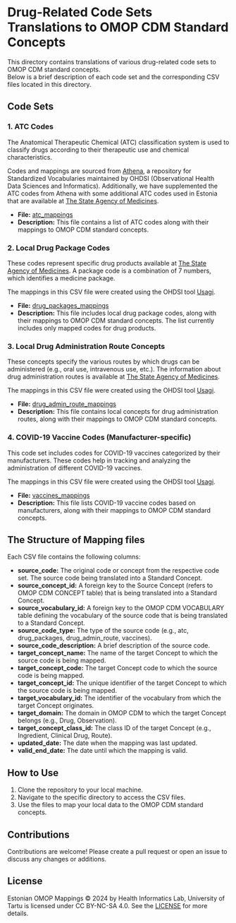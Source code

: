 # Drug-Related Code Sets Translations to OMOP CDM Standard Concepts

This directory contains translations of various drug-related code sets to OMOP CDM standard concepts.  
Below is a brief description of each code set and the corresponding CSV files located in this directory.

## Code Sets

### 1. ATC Codes
The Anatomical Therapeutic Chemical (ATC) classification system is used to classify drugs according to their therapeutic use and chemical characteristics.

Codes and mappings are sourced from [Athena](https://athena.ohdsi.org/search-terms/start), a repository for Standardized Vocabularies maintained 
by OHDSI (Observational Health Data Sciences and Informatics). 
Additionally, we have supplemented the ATC codes from Athena with some additional ATC codes used in Estonia that are available at [The State Agency of Medicines](https://ravimiregister.ee/).

- **File:** [atc_mappings](atc_mappings.csv)
- **Description:** This file contains a list of ATC codes along with their mappings to OMOP CDM standard concepts.

### 2. Local Drug Package Codes
These codes represent specific drug products available at [The State Agency of Medicines](https://ravimiregister.ee/). 
A package code is a combination of 7 numbers, which identifies a medicine package. 

The mappings in this CSV file were created using the OHDSI tool [Usagi](https://ohdsi.github.io/Usagi/).

- **File:** [drug_packages_mappings](drug_packages_mappings.csv)
- **Description:** This file includes local drug package codes, along with their mappings to OMOP CDM standard concepts. The list currently includes only mapped codes for drug products.

### 3. Local Drug Administration Route Concepts
These concepts specify the various routes by which drugs can be administered (e.g., oral use, intravenous use, etc.).
The information about drug administration routes is available at [The State Agency of Medicines](https://ravimiregister.ee/).

The mappings in this CSV file were created using the OHDSI tool [Usagi](https://ohdsi.github.io/Usagi/).

- **File:** [drug_admin_route_mappings](drug_admin_route_mappings.csv)
- **Description:** This file contains local concepts for drug administration routes, along with their mappings to OMOP CDM standard concepts.

### 4. COVID-19 Vaccine Codes (Manufacturer-specific)
This code set includes codes for COVID-19 vaccines categorized by their manufacturers. 
These codes help in tracking and analyzing the administration of different COVID-19 vaccines.

The mappings in this CSV file were created using the OHDSI tool [Usagi](https://ohdsi.github.io/Usagi/).

- **File:** [vaccines_mappings](vaccines_mappings.csv)
- **Description:** This file lists COVID-19 vaccine codes based on manufacturers, along with their mappings to OMOP CDM standard concepts.

## The Structure of Mapping files
Each CSV file contains the following columns:

- **source_code:** The original code or concept from the respective code set. The source code being translated into a Standard Concept. 
- **source_concept_id:** A foreign key to the Source Concept (refers to OMOP CDM CONCEPT table) that is being translated into a Standard Concept. 
- **source_vocabulary_id:** A foreign key to the OMOP CDM VOCABULARY table defining the vocabulary of the source code that is being translated to a Standard Concept. 
- **source_code_type:** The type of the source code (e.g., atc, drug_packages, drug_admin_route, vaccines).
- **source_code_description:** A brief description of the source code.
- **target_concept_name:** The name of the target Concept to which the source code is being mapped. 
- **target_concept_code:** The target Concept code to which the source code is being mapped. 
- **target_concept_id:** The unique identifier of the target Concept to which the source code is being mapped. 
- **target_vocabulary_id:** The identifier of the vocabulary from which the target Concept originates.
- **target_domain:** The domain in OMOP CDM to which the target Concept belongs (e.g., Drug, Observation).
- **target_concept_class_id:** The class ID of the target Concept (e.g., Ingredient, Clinical Drug, Route).
- **updated_date:** The date when the mapping was last updated.
- **valid_end_date:** The date until which the mapping is valid.

## How to Use
1. Clone the repository to your local machine.
2. Navigate to the specific directory to access the CSV files.
3. Use the files to map your local data to the OMOP CDM standard concepts.

## Contributions
Contributions are welcome! Please create a pull request or open an issue to discuss any changes or additions.

## License
Estonian OMOP Mappings © 2024 by Health Informatics Lab, University of Tartu is licensed under CC BY-NC-SA 4.0. See the [LICENSE](../LICENSE.txt) for more details.
